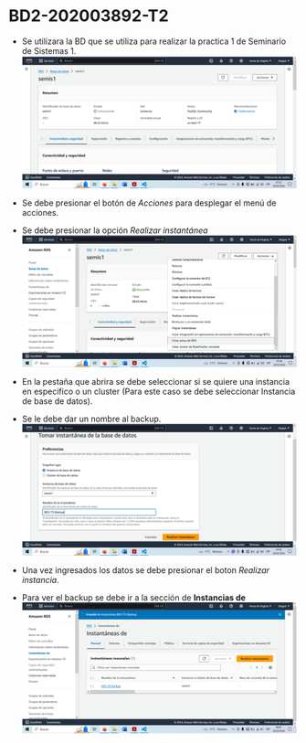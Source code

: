 # BD2-202003892-T2
* Se utilizara la BD que se utiliza para realizar la practica 1 de Seminario de Sistemas 1.
![](./Img/1.png)

* Se debe presionar el botón de *Acciones* para desplegar el menú de acciones. 
* Se debe presionar la opción *Realizar instantánea*
![](./Img/2.png)

* En la pestaña que abrira se debe seleccionar si se quiere una instancia en especifico o un cluster (Para este caso se debe seleccionar Instancia de base de datos).
* Se le debe dar un nombre al backup.
![](./Img/3.png)

* Una vez ingresados los datos se debe presionar el boton *Realizar instancia*.

* Para ver el backup se debe ir a la sección de **Instancias de**
![](./Img/4.png)